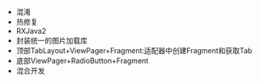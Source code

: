 * 混淆
* 热修复
* RXJava2
* 封装统一的图片加载库
* 顶部TabLayout+ViewPager+Fragment:适配器中创建Fragment和获取Tab
* 底部ViewPager+RadioButton+Fragment
* 混合开发